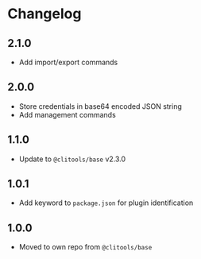 # Changelog

## 2.1.0

* Add import/export commands

## 2.0.0

* Store credentials in base64 encoded JSON string
* Add management commands

## 1.1.0

* Update to `@clitools/base` v2.3.0

## 1.0.1

* Add keyword to `package.json` for plugin identification

## 1.0.0

* Moved to own repo from `@clitools/base`